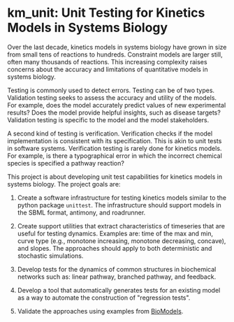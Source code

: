 # km_unit: Unit Testing for Kinetics Models in Systems Biology

Over the last decade, kinetics models in systems biology have grown in size from small tens of reactions to hundreds.
Constraint models are larger still, often many thousands of reactions.
This increasing complexity raises concerns about the accuracy and limitations of quantitative models in systems biology.

Testing is commonly used to detect errors. Testing can be of two types.
Validation testing seeks to assess the accuracy and utility of the models. For example, does the model accurately predict values of new experimental results? Does the model provide helpful insights, such as disease targets? Validation testing is specific to the model and the model stakeholders.

A second kind of testing is verification.
Verification checks if the model implementation is consistent with its specification.
This is akin to unit tests in software systems.
Verification testing is rarely done for kinetics models.
For example, is there a typographical error in which the incorrect chemical species is specified a pathway reaction?

This project is about developing unit test capabilities for kinetics models in systems biology.
The project goals are:

1. Create a software infrastructure for testing kinetics models similar to the python package ``unittest``. The infrastructure should support models in the SBML format, antimony, and roadrunner.

1. Create support utilities that extract characteristics of timeseries that are useful for testing dynamics. Examples are: time of the max and min, curve type (e.g., monotone increasing, monotone decreasing, concave), and slopes. The approaches should apply to both deterministic and stochastic simulations.

1. Develop tests for the dynamics of common structures in biochemical networks such as: linear pathway, branched pathway, and feedback.

1. Develop a tool that automatically generates tests for an existing model as a way to automate the construction of "regression tests".

1. Validate the approaches using examples from [BioModels](https://www.ebi.ac.uk/biomodels/).
